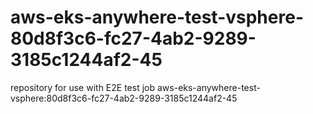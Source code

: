 # aws-eks-anywhere-test-vsphere-80d8f3c6-fc27-4ab2-9289-3185c1244af2-45
repository for use with E2E test job aws-eks-anywhere-test-vsphere:80d8f3c6-fc27-4ab2-9289-3185c1244af2-45
